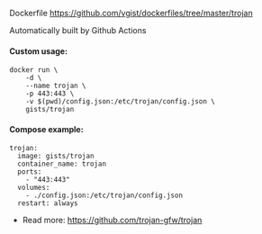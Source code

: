 Dockerfile <https://github.com/vgist/dockerfiles/tree/master/trojan>

Automatically built by Github Actions

#### Custom usage:

    docker run \
        -d \
        --name trojan \
        -p 443:443 \
        -v $(pwd)/config.json:/etc/trojan/config.json \
        gists/trojan

#### Compose example:

    trojan:
      image: gists/trojan
      container_name: trojan
      ports:
        - "443:443"
      volumes:
        - ./config.json:/etc/trojan/config.json
      restart: always

- Read more: <https://github.com/trojan-gfw/trojan>

